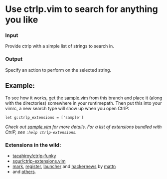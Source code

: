 # Use ctrlp.vim to search for anything you like
### Input
Provide ctrlp with a simple list of strings to search in.

### Output
Specify an action to perform on the selected string.

## Example:
To see how it works, get the [sample.vim][1] from this branch and place it
(along with the directories) somewhere in your runtimepath. Then put this into
your vimrc, a new search type will show up when you open CtrlP:

```vim
let g:ctrlp_extensions = ['sample']
```

_Check out [sample.vim][1] for more details. For a list of extensions bundled with CtrlP, see `:help ctrlp-extensions`._

### Extensions in the wild:
* [tacahiroy/ctrlp-funky][2]
* [sgur/ctrlp-extensions.vim][3]
* [mark][4], [register][5], [launcher][6] and [hackernews][7] by [mattn][8]
* and [others][9].

[1]: https://github.com/kien/ctrlp.vim/blob/extensions/autoload/ctrlp/sample.vim
[2]: https://github.com/tacahiroy/ctrlp-funky
[3]: https://github.com/sgur/ctrlp-extensions.vim
[4]: https://github.com/mattn/ctrlp-mark
[5]: https://github.com/mattn/ctrlp-register
[6]: https://github.com/mattn/ctrlp-launcher
[7]: https://github.com/mattn/ctrlp-hackernews
[8]: https://github.com/mattn
[9]: https://github.com/search?q=ctrlp&start_value=1&type=Repositories&language=VimL
